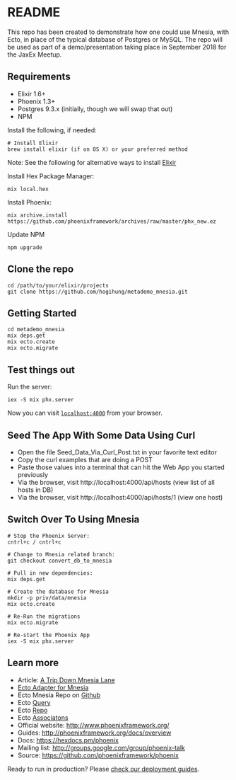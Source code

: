 # README


This repo has been created to demonstrate how one could use Mnesia, with Ecto, in
place of the typical database of Postgres or MySQL.  The repo will be used as part
of a demo/presentation taking place in September 2018 for the JaxEx Meetup.



## Requirements

  * Elixir 1.6+ 
  * Phoenix 1.3+
  * Postgres 9.3.x (initially, though we will swap that out)
  * NPM


Install the following, if needed:

  ```
  # Install Elixir 
  brew install elixir (if on OS X) or your preferred method
  ```

Note:  See the following for alternative ways to install [Elixir](https://elixir-lang.org/install.html)



Install Hex Package Manager:

  ```
  mix local.hex
  ```



Install Phoenix:

  ```
  mix archive.install https://github.com/phoenixframework/archives/raw/master/phx_new.ez
  ```



Update NPM

  ```
  npm upgrade
  ```



## Clone the repo

  ```
  cd /path/to/your/elixir/projects
  git clone https://github.com/hogihung/metademo_mnesia.git 
  ```


## Getting Started

  ```
  cd metademo_mnesia
  mix deps.get
  mix ecto.create
  mix ecto.migrate
  ```



## Test things out

Run the server:

  ```
  iex -S mix phx.server
  ```

Now you can visit [`localhost:4000`](http://localhost:4000) from your browser.



## Seed The App With Some Data Using Curl

  - Open the file Seed_Data_Via_Curl_Post.txt in your favorite text editor
  - Copy the curl examples that are doing a POST
  - Paste those values into a terminal that can hit the Web App you started previously
  - Via the browser, visit http://localhost:4000/api/hosts     (view list of all hosts in DB)
  - Via the browser, visit http://localhost:4000/api/hosts/1   (view one host)



## Switch Over To Using Mnesia

  ```
  # Stop the Phoenix Server:
  cntrl+c / cntrl+c

  # Change to Mnesia related branch:
  git checkout convert_db_to_mnesia 

  # Pull in new dependencies:
  mix deps.get

  # Create the database for Mnesia
  mkdir -p priv/data/mnesia
  mix ecto.create

  # Re-Run the migrations
  mix ecto.migrate

  # Re-start the Phoenix App
  iex -S mix phx.server
  ```



## Learn more

  * Article: [A Trip Down Mnesia Lane](https://medium.com/@hogihung/a-trip-down-mnesia-lane-bb4549c74bf9)
  * [Ecto Adapter for Mnesia](https://hexdocs.pm/ecto_mnesia/readme.html)
  * Ecto Mnesia Repo on [Github](https://github.com/Nebo15/ecto_mnesia)
  * Ecto [Query](https://hexdocs.pm/ecto/Ecto.Query.html#content)
  * Ecto [Repo](https://hexdocs.pm/ecto/Ecto.Repo.html#c:get!/3)
  * Ecto [Associatons](https://hexdocs.pm/ecto/associations.html#one-to-many)
  * Official website: http://www.phoenixframework.org/
  * Guides: http://phoenixframework.org/docs/overview
  * Docs: https://hexdocs.pm/phoenix
  * Mailing list: http://groups.google.com/group/phoenix-talk
  * Source: https://github.com/phoenixframework/phoenix


Ready to run in production? Please [check our deployment guides](http://www.phoenixframework.org/docs/deployment).
